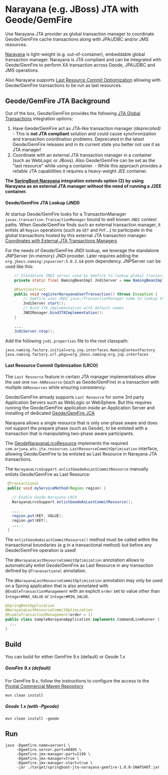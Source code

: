 # Narayana (e.g. JBoss) JTA with Geode/GemFire

Use Narayana JTA provider as global transaction manager to coordinate Geode/GemFire cache transactions along with JPA/JDBC and/or JMS resources.

[Narayana](http://narayana.io//docs/project/index.html) is light-weight (e.g. out-of-container), embeddable global transaction manager. Narayana is JTA compliant and can be integrated with Geode/GemFire to perform XA transaction across Geode, JPA/JDBC and JMS operations. 

Also Narayana supports [Last Resource Commit Optiomization](http://narayana.io//docs/project/index.html#d0e1859) allowing with Geode/GemFire transactions to be run as last resources.

## Geode/GemFire JTA Background
Out of the box, Geode/GemFire provides the following [JTA Global Transactions](http://geode.apache.org/docs/guide/11/developing/transactions/JTA_transactions.html) integration options:

1. Have Geode/GemFire act as JTA-like transaction manager _(deprecated)_ - This is **not JTA compliant** solution and could cause synchronization and transaction coordination problems. Deprecated in the latest Geode/GemFire releases and in its current state you better not use it as JTA manager!
2. Coordinate with an external JTA transaction manager in a container (such as WebLogic or JBoss). Also Geode/GemFire can be set as the "last resource" while using a container. - While this approach provides a reliable JTA capabilities it requires a heavy-weight JEE container. 

**The [SpringBoot Narayana](https://docs.spring.io/spring-boot/docs/current/reference/html/boot-features-jta.html#boot-features-jta-narayana) 
integration extends option (2) by using Narayana as an external JTA manager without the need of running a J2EE container.** 

#### Geode/GemFire JTA Lookup (JNDI)
At startup Geode/GemFire looks for a TransactionManager `javax.transaction.TransactionManager` bound to well known `JNDI` context paths. 
When Geode/GemFire finds such an external transaction manager, it enlists all `Region` operations (such as `GET` and `PUT`...) to participate in 
the global transactions hosted by this external JTA transaction manager: [Coordinates with External JTA Transactions Managers](http://geode.apache.org/docs/guide/11/developing/transactions/JTA_transactions.html#concept_cp1_zx1_wk)

For the needs of Geode/GemFire JNDI lookup, we leverage the standalone JNPServer (in-memory) JNDI provider. Later requires adding the `org.jboss.naming:jnpserver:5.0.3.GA` pom dependency.
JNPServer can be used like this:
 
```java
    // Standalone JNDI server used by Gemfire to lookup global transactions.
    private static final NamingBeanImpl JndiServer = new NamingBeanImpl();

    @PostConstruct
    public void registerNarayanaUserTransaction() throws Exception {
        // Gemfire uses JNDI java:/TransactionManager name to lookup the JTA transaction manager.
        JndiServer.start();
        // Bind JTA implementation with default names
        JNDIManager.bindJTAImplementation();
    }

    ....
    JndiServer.stop();
```
Add the following `jndi.properties` file to the root classpath:
```properties
java.naming.factory.initial=org.jnp.interfaces.NamingContextFactory
java.naming.factory.url.pkgs=org.jboss.naming:org.jnp.interfaces
```

#### Last Resource Commit Optimization (LRCO)

The `Last Resource` feature in certain JTA manager implementations allow the use one `non-XAResource` (such as Geode/GemFire) in a transaction with multiple `XAResources` while ensuring consistency.

Geode/GemFire already supports `Last Resource` for some 3rd party Application Servers such as WebLogic or WebSphere. But this requires running the Geode/GemFire application inside an Application Server and installing of dedicated [Geode/GemFire JCA](http://geode.apache.org/docs/guide/11/developing/transactions/JTA_transactions.html#concept_csy_vfb_wk)

Narayana allows a single resource that is only one-phase aware and does not support the prepare phase (such as Geode), to be enlisted with a transaction that is manipulating two-phase aware participants.

The [GeodeNarayanaLrcoResource](./src/main/java/net/tzolov/geode/jta/narayana/lrco/GeodeNarayanaLrcoResource.java) implements the required `com.arjuna.ats.jta.resources.LastResourceCommitOptimisation` interface, allowing Geode/GemFire to be enlisted as Last Resource in Narayana JTA transactions.

The `NarayanaLrcoSupport.enlistGeodeAsLastCommitResource` manually enlists Geode/GemFire as Last Resource:  
```java
 @Transactional
 public void myServiceMethod(Region region) {
    
   // Enable Geode Narayana LRCO
   NarayanaLrcoSupport.enlistGeodeAsLastCommitResource();

   .....     
   region.put(KEY, VALUE);
   region.get(KEY);
   .....
 }

```
The `enlistGeodeAsLastCommitResource()` method must be called within the transactional boundaries (e.g in a transactional method) but before any Geode/GemFire operation is used!
 
The `@NarayanaLastResourceCommitOptimization` annotation allows to automatically enlist Geode/GemFire as Last Resource in any transaction defined by `@Tranasactional` annotation.
  
The `@NarayanaLastResourceCommitOptimization` annotation may only be used on a Spring application that is also annotated with `@EnableTransactionManagement` with an explicit `order` set to value other than `Integer#MAX_VALUE` or `Integer#MIN_VALUE`.  
 
```java
@SpringBootApplication
@NarayanaLastResourceCommitOptimization
@EnableTransactionManagement(order = 1)
public class SampleNarayanaApplication implements CommandLineRunner { 
  ... 
}
```

## Build
You can build for either GemFire 9.x (default) or Geode 1.x 
##### GemFire 9.x (default)
For GemFire 9.x, follow the instructions to configure the access to the [Pivotal Commercial Maven Repository](http://gemfire.docs.pivotal.io/gemfire/getting_started/installation/obtain_gemfire_maven.html)  
``` 
mvn clean install
```

##### Geode 1.x (with -Pgeode)
``` 
mvn clean install -geode
```

## Run
```
java -Dgemfire.name=server1 \
     -Dgemfire.server.port=40405 \
     -Dgemfire.jmx-manager-port=1199 \
     -Dgemfire.jmx-manager=true \
     -Dgemfire.jmx-manager-start=true \
     -jar ./target/springboot-jta-narayana-gemfire-1.0.0-SNAPSHOT.jar

